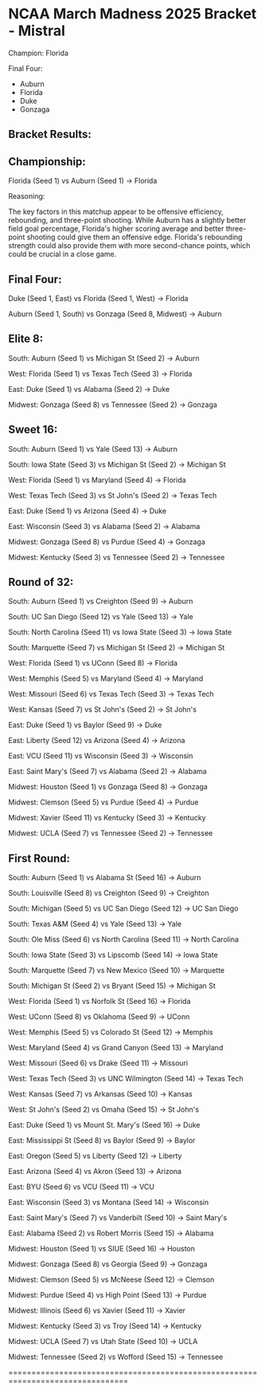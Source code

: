 
# NCAA March Madness 2025 Bracket - Mistral

Champion: Florida

Final Four:
  - Auburn
  - Florida
  - Duke
  - Gonzaga

Bracket Results:
--------------------------------------------------------------------------------

## Championship: 

Florida (Seed 1) vs Auburn (Seed 1) -> Florida

Reasoning: 

The key factors in this matchup appear to be offensive efficiency, rebounding, and three-point shooting. While Auburn has a slightly better field goal percentage, Florida's higher scoring average and better three-point shooting could give them an offensive edge. Florida's rebounding strength could also provide them with more second-chance points, which could be crucial in a close game.
            

## Final Four:

Duke (Seed 1, East) vs Florida (Seed 1, West) -> Florida
  

Auburn (Seed 1, South) vs Gonzaga (Seed 8, Midwest) -> Auburn

## Elite 8:

South: Auburn (Seed 1) vs Michigan St (Seed 2) -> Auburn
  
West: Florida (Seed 1) vs Texas Tech (Seed 3) -> Florida

East: Duke (Seed 1) vs Alabama (Seed 2) -> Duke

Midwest: Gonzaga (Seed 8) vs Tennessee (Seed 2) -> Gonzaga


## Sweet 16:

South: Auburn (Seed 1) vs Yale (Seed 13) -> Auburn

South: Iowa State (Seed 3) vs Michigan St (Seed 2) -> Michigan St

West: Florida (Seed 1) vs Maryland (Seed 4) -> Florida

West: Texas Tech (Seed 3) vs St John's (Seed 2) -> Texas Tech

East: Duke (Seed 1) vs Arizona (Seed 4) -> Duke

East: Wisconsin (Seed 3) vs Alabama (Seed 2) -> Alabama

Midwest: Gonzaga (Seed 8) vs Purdue (Seed 4) -> Gonzaga

Midwest: Kentucky (Seed 3) vs Tennessee (Seed 2) -> Tennessee

## Round of 32:

South: Auburn (Seed 1) vs Creighton (Seed 9) -> Auburn

South: UC San Diego (Seed 12) vs Yale (Seed 13) -> Yale

South: North Carolina (Seed 11) vs Iowa State (Seed 3) -> Iowa State

South: Marquette (Seed 7) vs Michigan St (Seed 2) -> Michigan St

West: Florida (Seed 1) vs UConn (Seed 8) -> Florida

West: Memphis (Seed 5) vs Maryland (Seed 4) -> Maryland

West: Missouri (Seed 6) vs Texas Tech (Seed 3) -> Texas Tech

West: Kansas (Seed 7) vs St John's (Seed 2) -> St John's

East: Duke (Seed 1) vs Baylor (Seed 9) -> Duke

East: Liberty (Seed 12) vs Arizona (Seed 4) -> Arizona

East: VCU (Seed 11) vs Wisconsin (Seed 3) -> Wisconsin

East: Saint Mary's (Seed 7) vs Alabama (Seed 2) -> Alabama

Midwest: Houston (Seed 1) vs Gonzaga (Seed 8) -> Gonzaga

Midwest: Clemson (Seed 5) vs Purdue (Seed 4) -> Purdue

Midwest: Xavier (Seed 11) vs Kentucky (Seed 3) -> Kentucky

Midwest: UCLA (Seed 7) vs Tennessee (Seed 2) -> Tennessee

## First Round:
  
South: Auburn (Seed 1) vs Alabama St (Seed 16) -> Auburn

South: Louisville (Seed 8) vs Creighton (Seed 9) -> Creighton

South: Michigan (Seed 5) vs UC San Diego (Seed 12) -> UC San Diego

South: Texas A&M (Seed 4) vs Yale (Seed 13) -> Yale

South: Ole Miss (Seed 6) vs North Carolina (Seed 11) -> North Carolina

South: Iowa State (Seed 3) vs Lipscomb (Seed 14) -> Iowa State

South: Marquette (Seed 7) vs New Mexico (Seed 10) -> Marquette

South: Michigan St (Seed 2) vs Bryant (Seed 15) -> Michigan St

West: Florida (Seed 1) vs Norfolk St (Seed 16) -> Florida

West: UConn (Seed 8) vs Oklahoma (Seed 9) -> UConn

West: Memphis (Seed 5) vs Colorado St (Seed 12) -> Memphis

West: Maryland (Seed 4) vs Grand Canyon (Seed 13) -> Maryland

West: Missouri (Seed 6) vs Drake (Seed 11) -> Missouri

West: Texas Tech (Seed 3) vs UNC Wilmington (Seed 14) -> Texas Tech

West: Kansas (Seed 7) vs Arkansas (Seed 10) -> Kansas

West: St John's (Seed 2) vs Omaha (Seed 15) -> St John's

East: Duke (Seed 1) vs Mount St. Mary's (Seed 16) -> Duke

East: Mississippi St (Seed 8) vs Baylor (Seed 9) -> Baylor

East: Oregon (Seed 5) vs Liberty (Seed 12) -> Liberty

East: Arizona (Seed 4) vs Akron (Seed 13) -> Arizona

East: BYU (Seed 6) vs VCU (Seed 11) -> VCU

East: Wisconsin (Seed 3) vs Montana (Seed 14) -> Wisconsin

East: Saint Mary's (Seed 7) vs Vanderbilt (Seed 10) -> Saint Mary's

East: Alabama (Seed 2) vs Robert Morris (Seed 15) -> Alabama

Midwest: Houston (Seed 1) vs SIUE (Seed 16) -> Houston

Midwest: Gonzaga (Seed 8) vs Georgia (Seed 9) -> Gonzaga

Midwest: Clemson (Seed 5) vs McNeese (Seed 12) -> Clemson

Midwest: Purdue (Seed 4) vs High Point (Seed 13) -> Purdue

Midwest: Illinois (Seed 6) vs Xavier (Seed 11) -> Xavier

Midwest: Kentucky (Seed 3) vs Troy (Seed 14) -> Kentucky

Midwest: UCLA (Seed 7) vs Utah State (Seed 10) -> UCLA

Midwest: Tennessee (Seed 2) vs Wofford (Seed 15) -> Tennessee

================================================================================
